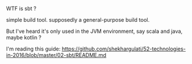 WTF is sbt ? 

simple build tool. supposedly a general-purpose build tool.

But I've heard it's only used in the JVM environment, say scala and java, maybe kotlin ? 


I'm reading this guide: 
<https://github.com/shekhargulati/52-technologies-in-2016/blob/master/02-sbt/README.md>
